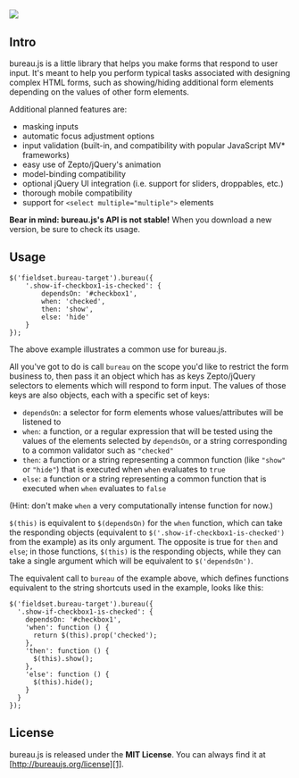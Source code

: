 ![](http://willshown.com/bureaurepo/bureau.long.png)
=========================================================

Intro
-----

bureau.js is a little library that helps you make forms that respond to user input. It's meant to help you perform typical tasks associated with designing complex HTML forms, such as showing/hiding additional form elements depending on the values of other form elements.

Additional planned features are:
+ masking inputs
+ automatic focus adjustment options
+ input validation (built-in, and compatibility with popular JavaScript MV* frameworks)
+ easy use of Zepto/jQuery's animation
+ model-binding compatibility
+ optional jQuery UI integration (i.e. support for sliders, droppables, etc.)
+ thorough mobile compatibility
+ support for `<select multiple="multiple">` elements

**Bear in mind: bureau.js's API is not stable!** When you download a new version, be sure to check its usage.

Usage
-----

    $('fieldset.bureau-target').bureau({
        '.show-if-checkbox1-is-checked': {
            dependsOn: '#checkbox1',
            when: 'checked',
            then: 'show',
            else: 'hide'
        }
    });

The above example illustrates a common use for bureau.js.

All you've got to do is call `bureau` on the scope you'd like to restrict the form business to, then pass it an object which has as keys Zepto/jQuery selectors to elements which will respond to form input. The values of those keys are also objects, each with a specific set of keys:

+ `dependsOn`: a selector for form elements whose values/attributes will be listened to
+ `when`: a function, or a regular expression that will be tested using the values of the elements selected by `dependsOn`, or a string corresponding to a common validator such as `"checked"`
+ `then`: a function or a string representing a common function (like `"show"` or `"hide"`) that is executed when `when` evaluates to `true`
+ `else`: a function or a string representing a common function that is executed when `when` evaluates to `false`

(Hint: don't make `when` a very computationally intense function for now.)

`$(this)` is equivalent to `$(dependsOn)` for the `when` function, which can take the responding objects (equivalent to `$('.show-if-checkbox1-is-checked')` from the example) as its only argument.
The opposite is true for `then` and `else`; in those functions, `$(this)` is the responding objects, while they can take a single argument which will be equivalent to `$('dependsOn')`.

The equivalent call to `bureau` of the example above, which defines functions equivalent to the string shortcuts used in the example, looks like this:

    $('fieldset.bureau-target').bureau({
      '.show-if-checkbox1-is-checked': {
        dependsOn: '#checkbox1',
        'when': function () {
          return $(this).prop('checked');
        },
        'then': function () {
          $(this).show();
        },
        'else': function () {
          $(this).hide();
        }
      }
    });

License
-------
bureau.js is released under the **MIT License**. You can always find it at [http://bureaujs.org/license][1].

[1]: http://bureaujs.org/license